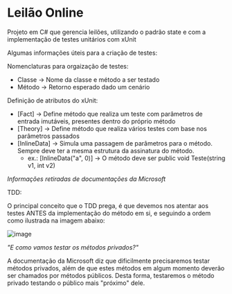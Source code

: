 # Leilão Online
Projeto em C# que gerencia leilões, utilizando o padrão state e com a implementação de testes unitários com xUnit

Algumas informações úteis para a criação de testes:

Nomenclaturas para orgaização de testes:
- Classe -> Nome da classe e método a ser testado
- Método -> Retorno esperado dado um cenário

Definição de atributos do xUnit:
- [Fact] -> Define método que realiza um teste com parâmetros de entrada imutáveis, presentes dentro do próprio método
- [Theory] -> Define método que realiza vários testes com base nos parâmetros passados
- [InlineData] -> Simula uma passagem de parâmetros para o método. Sempre deve ter a mesma estrutura da assinatura do método.
  - ex.: [InlineData("a", 0)] -> O método deve ser public void Teste(string v1, int v2)

*Informações retiradas de documentações da Microsoft*

TDD:

O principal conceito que o TDD prega, é que devemos nos atentar aos testes ANTES da implementação do método em si, e seguindo a ordem como ilustrada na imagem abaixo:

![image](https://user-images.githubusercontent.com/26116319/152895777-485f0fab-fa9d-4609-9368-c32a76098bd1.png)

*"E como vamos testar os métodos privados?"*

A documentação da Microsoft diz que dificilmente precisaremos testar métodos privados, além de que estes métodos em algum momento deverão ser chamados por métodos públicos. Desta forma, testaremos o método privado testando o público mais "próximo" dele.

